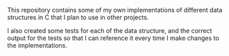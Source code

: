 This repository contains some of my own implementations of different data structures in C that I plan to use in other projects.

I also created some tests for each of the data structure, and the correct output for the tests so that I can reference it every time I make changes to the implementations.
